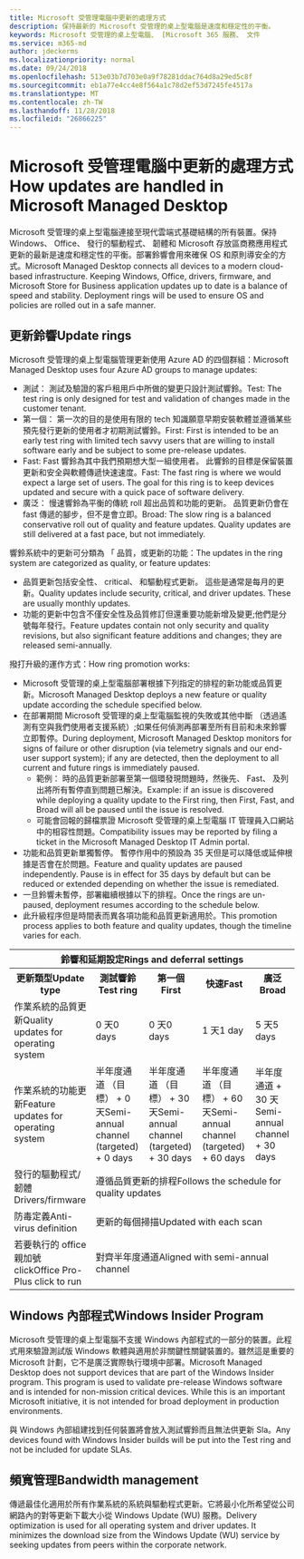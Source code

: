 ```yaml
---
title: Microsoft 受管理電腦中更新的處理方式
description: 保持最新的 Microsoft 受管理的桌上型電腦是速度和穩定性的平衡。
keywords: Microsoft 受管理的桌上型電腦、 [Microsoft 365 服務、 文件
ms.service: m365-md
author: jdeckerms
ms.localizationpriority: normal
ms.date: 09/24/2018
ms.openlocfilehash: 513e03b7d703e0a9f78281ddac764d8a29ed5c8f
ms.sourcegitcommit: eb1a77e4cc4e8f564a1c78d2ef53d7245fe4517a
ms.translationtype: MT
ms.contentlocale: zh-TW
ms.lasthandoff: 11/28/2018
ms.locfileid: "26866225"
---
```

# <a name="how-updates-are-handled-in-microsoft-managed-desktop"></a><span data-ttu-id="0c9af-104">Microsoft 受管理電腦中更新的處理方式</span><span class="sxs-lookup"><span data-stu-id="0c9af-104">How updates are handled in Microsoft Managed Desktop</span></span>


<!--This topic is the target for a "Learn more" link in the Admin Portal (aka.ms/update-rings); do not delete.-->

<!--Update management -->

<span data-ttu-id="0c9af-p101">Microsoft 受管理的桌上型電腦連接至現代雲端式基礎結構的所有裝置。保持 Windows、 Office、 發行的驅動程式、 韌體和 Microsoft 存放區商務應用程式更新的最新是速度和穩定性的平衡。部署鈴響會用來確保 OS 和原則導安全的方式。</span><span class="sxs-lookup"><span data-stu-id="0c9af-p101">Microsoft Managed Desktop connects all devices to a modern cloud-based infrastructure. Keeping Windows, Office, drivers, firmware, and Microsoft Store for Business application updates up to date is a balance of speed and stability. Deployment rings will be used to ensure OS and policies are rolled out in a safe manner.</span></span> 

## <a name="update-rings"></a><span data-ttu-id="0c9af-108">更新鈴響</span><span class="sxs-lookup"><span data-stu-id="0c9af-108">Update rings</span></span>

<span data-ttu-id="0c9af-109">Microsoft 受管理的桌上型電腦管理更新使用 Azure AD 的四個群組：</span><span class="sxs-lookup"><span data-stu-id="0c9af-109">Microsoft Managed Desktop uses four Azure AD groups to manage updates:</span></span>

- <span data-ttu-id="0c9af-110">測試： 測試及驗證的客戶租用戶中所做的變更只設計測試響鈴。</span><span class="sxs-lookup"><span data-stu-id="0c9af-110">Test: The test ring is only designed for test and validation of changes made in the customer tenant.</span></span>  
- <span data-ttu-id="0c9af-111">第一個： 第一次的目的是使用有限的 tech 知識願意早期安裝軟體並遵循某些預先發行更新的使用者才初期測試響鈴。</span><span class="sxs-lookup"><span data-stu-id="0c9af-111">First: First is intended to be an early test ring with limited tech savvy users that are willing to install software early and be subject to some pre-release updates.</span></span>
- <span data-ttu-id="0c9af-p102">Fast: Fast 響鈴為其中我們預期想大型一組使用者。 此響鈴的目標是保留裝置更新和安全與軟體傳遞快速速度。</span><span class="sxs-lookup"><span data-stu-id="0c9af-p102">Fast: The fast ring is where we would expect a large set of users.  The goal for this ring is to keep devices updated and secure with a quick pace of software delivery.</span></span>  
- <span data-ttu-id="0c9af-p103">廣泛： 慢速響鈴為平衡的傳統 roll 超出品質和功能的更新。 品質更新仍會在 fast 傳遞的腳步，但不是會立即。</span><span class="sxs-lookup"><span data-stu-id="0c9af-p103">Broad: The slow ring is a balanced conservative roll out of quality and feature updates.  Quality updates are still delivered at a fast pace, but not immediately.</span></span> 

<span data-ttu-id="0c9af-116">響鈴系統中的更新可分類為 「 品質，或更新的功能：</span><span class="sxs-lookup"><span data-stu-id="0c9af-116">The updates in the ring system are categorized as quality, or feature updates:</span></span>
- <span data-ttu-id="0c9af-p104">品質更新包括安全性、 critical、 和驅動程式更新。 這些是通常是每月的更新。</span><span class="sxs-lookup"><span data-stu-id="0c9af-p104">Quality updates include security, critical, and driver updates.  These are usually monthly updates.</span></span> 
- <span data-ttu-id="0c9af-119">功能的更新中包含不僅安全性及品質修訂但還重要功能新增及變更;他們是分號每年發行。</span><span class="sxs-lookup"><span data-stu-id="0c9af-119">Feature updates contain not only security and quality revisions, but also significant feature additions and changes; they are released semi-annually.</span></span> 

<span data-ttu-id="0c9af-120">撥打升級的運作方式：</span><span class="sxs-lookup"><span data-stu-id="0c9af-120">How ring promotion works:</span></span>
- <span data-ttu-id="0c9af-121">Microsoft 受管理的桌上型電腦部署根據下列指定的排程的新功能或品質更新。</span><span class="sxs-lookup"><span data-stu-id="0c9af-121">Microsoft Managed Desktop deploys a new feature or quality update according the schedule specified below.</span></span>
- <span data-ttu-id="0c9af-122">在部署期間 Microsoft 受管理的桌上型電腦監視的失敗或其他中斷 （透過遙測有空與我們使用者支援系統）;如果任何偵測再部署至所有目前和未來鈴響立即暫停。</span><span class="sxs-lookup"><span data-stu-id="0c9af-122">During deployment, Microsoft Managed Desktop monitors for signs of failure or other disruption (via telemetry signals and our end-user support system); if any are detected, then the deployment to all current and future rings is immediately paused.</span></span>
    - <span data-ttu-id="0c9af-123">範例： 時的品質更新部署至第一個環發現問題時，然後先、 Fast、 及列出將所有暫停直到問題已解決。</span><span class="sxs-lookup"><span data-stu-id="0c9af-123">Example: if an issue is discovered while deploying a quality update to the First ring, then First, Fast, and Broad will all be paused until the issue is resolved.</span></span>
    - <span data-ttu-id="0c9af-124">可能會回報的歸檔票證 Microsoft 受管理的桌上型電腦 IT 管理員入口網站中的相容性問題。</span><span class="sxs-lookup"><span data-stu-id="0c9af-124">Compatibility issues may be reported by filing a ticket in the Microsoft Managed Desktop IT Admin portal.</span></span>
- <span data-ttu-id="0c9af-p105">功能和品質更新單獨暫停。 暫停作用中的預設為 35 天但是可以降低或延伸根據是否會在於問題。</span><span class="sxs-lookup"><span data-stu-id="0c9af-p105">Feature and quality updates are paused independently.  Pause is in effect for 35 days by default but can be reduced or extended depending on whether the issue is remediated.</span></span>
- <span data-ttu-id="0c9af-127">一旦鈴響未暫停，部署繼續根據以下的排程。</span><span class="sxs-lookup"><span data-stu-id="0c9af-127">Once the rings are un-paused, deployment resumes according to the schedule below.</span></span>
- <span data-ttu-id="0c9af-128">此升級程序但是時間表而異各項功能和品質更新適用於。</span><span class="sxs-lookup"><span data-stu-id="0c9af-128">This promotion process applies to both feature and quality updates, though the timeline varies for each.</span></span>

<table>
<tr><th colspan="5"><span data-ttu-id="0c9af-129">鈴響和延期設定</span><span class="sxs-lookup"><span data-stu-id="0c9af-129">Rings and deferral settings</span></span></th></tr>
<tr><th><span data-ttu-id="0c9af-130">更新類型</span><span class="sxs-lookup"><span data-stu-id="0c9af-130">Update type</span></span></th><th><span data-ttu-id="0c9af-131">測試響鈴</span><span class="sxs-lookup"><span data-stu-id="0c9af-131">Test ring</span></span></th><th><span data-ttu-id="0c9af-132">第一個</span><span class="sxs-lookup"><span data-stu-id="0c9af-132">First</span></span></th><th><span data-ttu-id="0c9af-133">快速</span><span class="sxs-lookup"><span data-stu-id="0c9af-133">Fast</span></span></th><th><span data-ttu-id="0c9af-134">廣泛</span><span class="sxs-lookup"><span data-stu-id="0c9af-134">Broad</span></span></th></tr>
<tr><td><span data-ttu-id="0c9af-135">作業系統的品質更新</span><span class="sxs-lookup"><span data-stu-id="0c9af-135">Quality updates for operating system</span></span></td><td><span data-ttu-id="0c9af-136">0 天</span><span class="sxs-lookup"><span data-stu-id="0c9af-136">0 days</span></span></td><td><span data-ttu-id="0c9af-137">0 天</span><span class="sxs-lookup"><span data-stu-id="0c9af-137">0 days</span></span></td><td><span data-ttu-id="0c9af-138">1 天</span><span class="sxs-lookup"><span data-stu-id="0c9af-138">1 day</span></span></td><td><span data-ttu-id="0c9af-139">5 天</span><span class="sxs-lookup"><span data-stu-id="0c9af-139">5 days</span></span></td></tr>
<tr><td><span data-ttu-id="0c9af-140">作業系統的功能更新</span><span class="sxs-lookup"><span data-stu-id="0c9af-140">Feature updates for operating system</span></span></td><td><span data-ttu-id="0c9af-141">半年度通道 （目標） + 0 天</span><span class="sxs-lookup"><span data-stu-id="0c9af-141">Semi-annual channel (targeted) + 0 days</span></span></td><td><span data-ttu-id="0c9af-142">半年度通道 （目標） + 30 天</span><span class="sxs-lookup"><span data-stu-id="0c9af-142">Semi-annual channel (targeted) + 30 days</span></span></td><td><span data-ttu-id="0c9af-143">半年度通道 （目標） + 60 天</span><span class="sxs-lookup"><span data-stu-id="0c9af-143">Semi-annual channel (targeted) + 60 days</span></span></td><td><span data-ttu-id="0c9af-144">半年度通道 + 30 天</span><span class="sxs-lookup"><span data-stu-id="0c9af-144">Semi-annual channel + 30 days</span></span></td></tr>
<tr><td><span data-ttu-id="0c9af-145">發行的驅動程式/韌體</span><span class="sxs-lookup"><span data-stu-id="0c9af-145">Drivers/firmware</span></span></td><td colspan="4"><span data-ttu-id="0c9af-146">遵循品質更新的排程</span><span class="sxs-lookup"><span data-stu-id="0c9af-146">Follows the schedule for quality updates</span></span></td></tr>
<tr><td><span data-ttu-id="0c9af-147">防毒定義</span><span class="sxs-lookup"><span data-stu-id="0c9af-147">Anti-virus definition</span></span></td><td colspan="4"><span data-ttu-id="0c9af-148">更新的每個掃描</span><span class="sxs-lookup"><span data-stu-id="0c9af-148">Updated with each scan</span></span></td></tr>
<tr><td><span data-ttu-id="0c9af-149">若要執行的 office 親加號 click</span><span class="sxs-lookup"><span data-stu-id="0c9af-149">Office Pro-Plus click to run</span></span></td><td colspan="4"><span data-ttu-id="0c9af-150">對齊半年度通道</span><span class="sxs-lookup"><span data-stu-id="0c9af-150">Aligned with semi-annual channel</span></span></td></tr>
</table>


## <a name="windows-insider-program"></a><span data-ttu-id="0c9af-151">Windows 內部程式</span><span class="sxs-lookup"><span data-stu-id="0c9af-151">Windows Insider Program</span></span>

<span data-ttu-id="0c9af-p106">Microsoft 受管理的桌上型電腦不支援 Windows 內部程式的一部分的裝置。此程式用來驗證測試版 Windows 軟體與適用於非關鍵性關鍵裝置的。雖然這是重要的 Microsoft 計劃，它不是廣泛實際執行環境中部署。</span><span class="sxs-lookup"><span data-stu-id="0c9af-p106">Microsoft Managed Desktop does not support devices that are part of the Windows Insider program. This program is used to validate pre-release Windows software and is intended for non-mission critical devices. While this is an important Microsoft initiative, it is not intended for broad deployment in production environments.</span></span> 

<span data-ttu-id="0c9af-155">與 Windows 內部組建找到任何裝置將會放入測試響鈴而且無法供更新 Sla。</span><span class="sxs-lookup"><span data-stu-id="0c9af-155">Any devices found with Windows Insider builds will be put into the Test ring and not be included for update SLAs.</span></span>

## <a name="bandwidth-management"></a><span data-ttu-id="0c9af-156">頻寬管理</span><span class="sxs-lookup"><span data-stu-id="0c9af-156">Bandwidth management</span></span>

<span data-ttu-id="0c9af-p107">傳遞最佳化適用於所有作業系統的系統與驅動程式更新。它將最小化所希望從公司網路內的對等更新下載大小從 Windows Update (WU) 服務。</span><span class="sxs-lookup"><span data-stu-id="0c9af-p107">Delivery optimization is used for all operating system and driver updates. It minimizes the download size from the Windows Update (WU) service by seeking updates from peers within the corporate network.</span></span>



